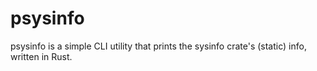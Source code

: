 # psysinfo
psysinfo is a simple CLI utility that prints the sysinfo crate's (static) info, written in Rust.
